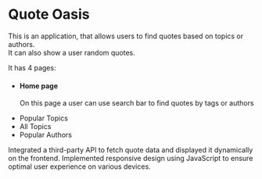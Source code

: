 <h1>Quote Oasis</h1>

<p>This is an application, that allows users to find quotes based on topics or authors.<br>
    It can also show a user random quotes.</p>
<p>It has 4 pages:</p>
<ul>
  <li><h4>Home page</h4></li>
  <p>On this page a user can use search bar to find quotes by tags or authors</p>
  <li>Popular Topics</li>
  <li>All Topics</li>
  <li>Popular Authors</li>
</ul>
  
  
 Integrated a third-party API to fetch quote data and displayed it dynamically on the frontend. Implemented responsive design using JavaScript to ensure optimal user experience on various devices.
